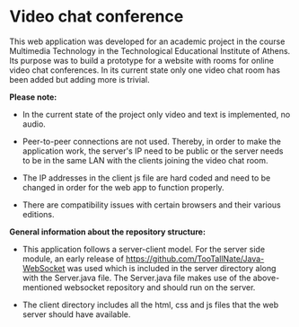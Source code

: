 # Video chat conference

This web application was developed for an academic project in the course Multimedia Technology in the Technological Educational Institute of Athens. Its purpose was to build a prototype for a website with rooms for online video chat conferences. In its current state only one video chat room has been added but adding more is trivial.

**Please note:**

* In the current state of the project only video and text is implemented, no audio.

* Peer-to-peer connections are not used. Thereby, in order to make the application work, the server's IP need to be public or the server needs to be in the same LAN with the clients joining the video chat room.

* The IP addresses in the client js file are hard coded and need to be changed in order for the web app to function properly.

* There are compatibility issues with certain browsers and their various editions.

**General information about the repository structure:**

* This application follows a server-client model. For the server side module, an early release of https://github.com/TooTallNate/Java-WebSocket was used which is included in the server directory along with the Server.java file. The Server.java file makes use of the above-mentioned websocket repository and should run on the server.

* The client directory includes all the html, css and js files that the web server should have available.


 


